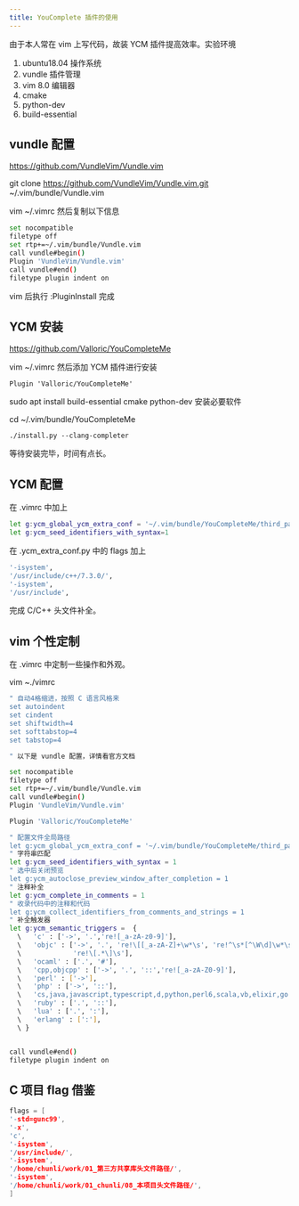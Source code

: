 ```yaml
---
title: YouComplete 插件的使用
---
```




由于本人常在 vim 上写代码，故装 YCM 插件提高效率。实验环境

1. ubuntu18.04 操作系统
2. vundle 插件管理
3. vim 8.0 编辑器
4. cmake 
5. python-dev
6. build-essential

## vundle 配置

<https://github.com/VundleVim/Vundle.vim>

git clone https://github.com/VundleVim/Vundle.vim.git ~/.vim/bundle/Vundle.vim

vim ~/.vimrc 然后复制以下信息

```bash
set nocompatible
filetype off
set rtp+=~/.vim/bundle/Vundle.vim
call vundle#begin()
Plugin 'VundleVim/Vundle.vim'
call vundle#end()
filetype plugin indent on
```

vim 后执行 :PluginInstall 完成

## YCM 安装

<https://github.com/Valloric/YouCompleteMe>

vim ~/.vimrc 然后添加 YCM 插件进行安装

`Plugin 'Valloric/YouCompleteMe'`

sudo apt install build-essential cmake python-dev 安装必要软件

cd ~/.vim/bundle/YouCompleteMe

`./install.py --clang-completer`

等待安装完毕，时间有点长。

## YCM 配置

在 .vimrc 中加上

```bash
let g:ycm_global_ycm_extra_conf = '~/.vim/bundle/YouCompleteMe/third_party/ycmd/.ycm_extra_conf.py'
let g:ycm_seed_identifiers_with_syntax=1
```

在 .ycm_extra_conf.py 中的 flags 加上

```bash
'-isystem',
'/usr/include/c++/7.3.0/',
'-isystem',
'/usr/include',
```

完成 C/C++ 头文件补全。

## vim 个性定制

在 .vimrc 中定制一些操作和外观。

vim ~./vimrc

```bash
" 自动4格缩进，按照 C 语言风格来
set autoindent
set cindent
set shiftwidth=4
set softtabstop=4
set tabstop=4

" 以下是 vundle 配置，详情看官方文档

set nocompatible
filetype off
set rtp+=~/.vim/bundle/Vundle.vim
call vundle#begin()
Plugin 'VundleVim/Vundle.vim'

Plugin 'Valloric/YouCompleteMe'

" 配置文件全局路径
let g:ycm_global_ycm_extra_conf = '~/.vim/bundle/YouCompleteMe/third_party/ycmd/.ycm_extra_conf.py'
" 字符串匹配
let g:ycm_seed_identifiers_with_syntax = 1
" 选中后关闭预览
let g:ycm_autoclose_preview_window_after_completion = 1
" 注释补全 
let g:ycm_complete_in_comments = 1
" 收录代码中的注释和代码
let g:ycm_collect_identifiers_from_comments_and_strings = 1
" 补全触发器
let g:ycm_semantic_triggers =  {
  \   'c' : ['->', '.','re![_a-zA-z0-9]'],
  \   'objc' : ['->', '.', 're!\[[_a-zA-Z]+\w*\s', 're!^\s*[^\W\d]\w*\s',
  \             're!\[.*\]\s'],
  \   'ocaml' : ['.', '#'],
  \   'cpp,objcpp' : ['->', '.', '::','re![_a-zA-Z0-9]'],
  \   'perl' : ['->'],
  \   'php' : ['->', '::'],
  \   'cs,java,javascript,typescript,d,python,perl6,scala,vb,elixir,go' : ['.'],
  \   'ruby' : ['.', '::'],
  \   'lua' : ['.', ':'],
  \   'erlang' : [':'],
  \ }


call vundle#end()
filetype plugin indent on
```



## C 项目 flag 借鉴

```c
flags = [
'-std=gunc99',
'-x',
'c',
'-isystem',
'/usr/include/',
'-isystem',
'/home/chunli/work/01_第三方共享库头文件路径/',
'-isystem',
'/home/chunli/work/01_chunli/08_本项目头文件路径/',
]
```

